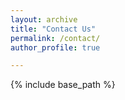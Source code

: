 ```yaml
---
layout: archive
title: "Contact Us"
permalink: /contact/
author_profile: true

---
```


{% include base_path %}

